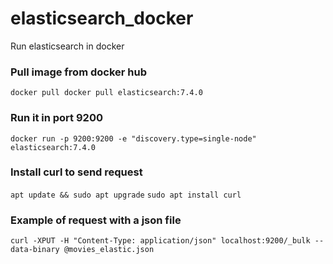 # elasticsearch_docker
Run elasticsearch in docker

### Pull image from docker hub 
```docker pull docker pull elasticsearch:7.4.0 ```

### Run it in port 9200
```docker run -p 9200:9200 -e "discovery.type=single-node" elasticsearch:7.4.0```

### Install curl to send request 

```apt update && sudo apt upgrade```
```sudo apt install curl```

### Example of request with a json file

```curl -XPUT -H "Content-Type: application/json" localhost:9200/_bulk --data-binary @movies_elastic.json```


